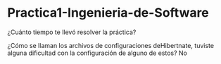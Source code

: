 # Practica1-Ingenieria-de-Software
¿Cuánto tiempo te llevó resolver la práctica?

¿Cómo se llaman los archivos de configuraciones deHibertnate, tuviste alguna dificultad con la configuración de alguno de estos?
No
